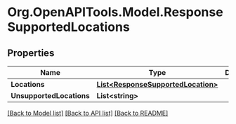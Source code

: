 # Org.OpenAPITools.Model.ResponseSupportedLocations
## Properties

Name | Type | Description | Notes
------------ | ------------- | ------------- | -------------
**Locations** | [**List&lt;ResponseSupportedLocation&gt;**](ResponseSupportedLocation.md) |  | 
**UnsupportedLocations** | **List&lt;string&gt;** |  | 

[[Back to Model list]](../README.md#documentation-for-models) [[Back to API list]](../README.md#documentation-for-api-endpoints) [[Back to README]](../README.md)


